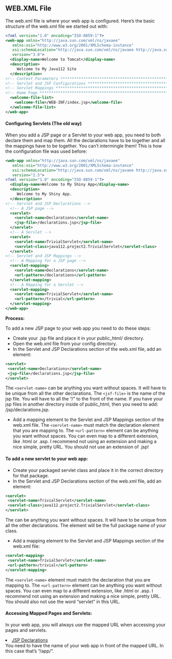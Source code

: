 ## WEB.XML File
The web.xml file is where your web app is configured. Here’s the basic structure of the web.xml file we started out with:
```xml
<?xml version="1.0" encoding="ISO-8859-1"?> 
<web-app xmlns="http://java.sun.com/xml/ns/javaee"
   xmlns:xsi="http://www.w3.org/2001/XMLSchema-instance"
   xsi:schemaLocation="http://java.sun.com/xml/ns/javaee http://java.sun.com/xml/ns/javaee/web-app_3_0.xsd"
   version="3.0">
  <display-name>Welcome to Tomcat</display-name>
  <description>
     Welcome to My Java112 Site
  </description> 
<!-- Context Parameters ************************************************** -->
<!-- Servlet and JSP Configurations ************************************** -->
<!-- Servlet Mappings **************************************************** -->
<!-- Home Page *********************************************************** -->
  <welcome-file-list>
    <welcome-file>/WEB-INF/index.jsp</welcome-file>
  </welcome-file-list>
</web-app>
```
#### Configuring Servlets (The old way)
When you add a JSP page or a Servlet to your web app, you need to both declare them and map them.
All the declarations have to be together and all the mappings have to be together. You can’t intermingle them!
This is how the configuration file was used before:
```xml
<web-app xmlns="http://java.sun.com/xml/ns/javaee"
   xmlns:xsi="http://www.w3.org/2001/XMLSchema-instance"
   xsi:schemaLocation="http://java.sun.com/xml/ns/javaee http://java.sun.com/xml/ns/javaee/web-app_2_5.xsd"
   version="2.5"> 
<?xml version="1.0" encoding="ISO-8859-1"?>
  <display-name>Welcome to My Shiny App</display-name>
  <description>
     Welcome to My Shiny App.
  </description> 
<!-- Servlet and JSP Declarations -->
  <!-- A JSP page -->
  <servlet>
    <servlet-name>Declarations</servlet-name>
    <jsp-file>/declarations.jsp</jsp-file>
  </servlet> 
  <!-- A Servlet -->
  <servlet>
    <servlet-name>TrivialServlet</servlet-name>
    <servlet-class>java112.project2.TrivialServlet</servlet-class>
  </servlet>   
<!-- Servlet and JSP Mappings --> 
  <!-- A Mapping for a JSP page -->
  <servlet-mapping>
    <servlet-name>Declarations</servlet-name>
    <url-pattern>/declarations</url-pattern>
  </servlet-mapping>  
  <!-- A Mapping for a Servlet -->
  <servlet-mapping>
    <servlet-name>TrivialServlet</servlet-name>
    <url-pattern>/trivial</url-pattern>
  </servlet-mapping>
</web-app>
```
**Process:**

To add a new JSP page to your web app you need to do these steps:
- Create your .jsp file and place it in your public_html/ directory.
- Open the web.xml file from your config directory.
- In the Servlet and JSP Declarations section of the web.xml file, add an element:
```xml
<servlet>
 <servlet-name>Declarations</servlet-name>
 <jsp-file>/declarations.jsp</jsp-file>
</servlet>
```
The `<servlet-name>` can be anything you want without spaces. It will have to be unique from all the other declarations. The `<jsf-file>` is the name of the jsp file. You will have to all the “/” to the front of the name. If you have your jsp files in another directory inside of public_html, then you need to add: /jsp/declarations.jsp.
- Add a mapping element to the Servlet and JSP Mappings section of the web.xml file. The `<servlet-name>` must match the declaration element that you are mapping to. The `<url-pattern>` element can be anything you want without spaces. You can even map to a different extension, like .html or .asp. I recommend not using an extension and making a nice simple, pretty URL. You should not use an extension of .jsp!

#### To add a new servlet to your web app:

- Create your packaged servlet class and place it in the correct directory for that package.
- In the Servlet and JSP Declarations section of the web.xml file, add an element:
```xml
<servlet>
 <servlet-name>TrivialServlet</servlet-name>
 <servlet-class>java112.project2.TrivialServlet</servlet-class>
</servlet>
```
The <servlet-name> can be anything you want without spaces. It will have to be unique from all the other declarations. The <servlet-class> element will be the full package name of your class.
- Add a mapping element to the Servlet and JSP Mappings section of the web.xml file:
```xml
<servlet-mapping>
 <servlet-name>TrivialServlet</servlet-name>
 <url-pattern>/trivial</url-pattern>
</servlet-mapping>
```
The `<servlet-name>` element must match the declaration that you are mapping to. The `<url-pattern>` element can be anything you want without spaces. You can even map to a different extension, like .html or .asp. I recommend not using an extension and making a nice simple, pretty URL. You should also not use the word “servlet” in this URL.

#### Accessing Mapped Pages and Servlets:
In your web app, you will always use the mapped URL when accessing your pages and servlets.
<li><a href="/app/declarations">JSP Declarations</a></li>
You need to have the name of your web app in front of the mapped URL. In this case that’s “/app/”.
